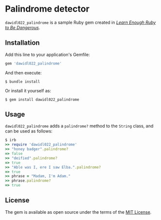 # Palindrome detector

`dawidl022_palindrome` is a sample Ruby gem created in [*Learn Enough Ruby to Be Dangerous*](https://www.learnenough.com/ruby-tutorial).

## Installation

Add this line to your application's Gemfile:

```ruby
gem 'dawidl022_palindrome'
```

And then execute:

    $ bundle install

Or install it yourself as:

    $ gem install dawidl022_palindrome


## Usage

`dawidl022_palindrome` adds a `palindrome?` method to the `String` class, and can be used as follows:

```ruby
$ irb
>> require 'dawidl022_palindrome'
>> "honey badger".palindrome?
=> false
>> "deified".palindrome?
=> true
>> "Able was I, ere I saw Elba.".palindrome?
=> true
>> phrase = "Madam, I'm Adam."
>> phrase.palindrome?
=> true
```

## License

The gem is available as open source under the terms of the [MIT License](https://opensource.org/licenses/MIT).
